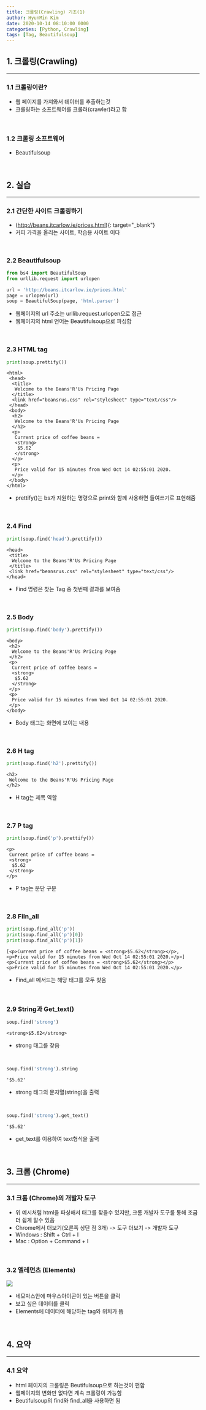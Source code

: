 ```yaml
---
title: 크롤링(Crawling) 기초(1)
author: HyunMin Kim
date: 2020-10-14 08:10:00 0000
categories: [Python, Crawling]
tags: [Tag, Beautifulsoup]
---
```


## 1. 크롤링(Crawling)
---
### 1.1 크롤링이란?
- 웹 페이지를 가져와서 데이터를 추출하는것
- 크롤링하는 소프트웨어를 크롤러(crawler)라고 함

<br>

### 1.2 크롤링 소프트웨어
- Beautifulsoup

<br>

## 2. 실습
---
### 2.1 간단한 사이트 크롤링하기
- (http://beans.itcarlow.ie/prices.html){: target="_blank"}
- 커피 가격을 올리는 사이트, 학습용 사이트 이다

<br>

### 2.2 Beautifulsoup


```python
from bs4 import BeautifulSoup
from urllib.request import urlopen

url = 'http://beans.itcarlow.ie/prices.html'
page = urlopen(url)
soup = BeautifulSoup(page, 'html.parser')
```

- 웹페이지의 url 주소는 urllib.request.urlopen으로 접근
- 웹페이지의 html 언어는 Beautifulsoup으로 파싱함

<br>

### 2.3 HTML tag


```python
print(soup.prettify())
```

    <html>
     <head>
      <title>
       Welcome to the Beans'R'Us Pricing Page
      </title>
      <link href="beansrus.css" rel="stylesheet" type="text/css"/>
     </head>
     <body>
      <h2>
       Welcome to the Beans'R'Us Pricing Page
      </h2>
      <p>
       Current price of coffee beans =
       <strong>
        $5.62
       </strong>
      </p>
      <p>
       Price valid for 15 minutes from Wed Oct 14 02:55:01 2020.
      </p>
     </body>
    </html>
    


- prettify()는 bs가 지원하는 명령으로 print와 함께 사용하면 들여쓰기로 표현해줌

<br>

### 2.4 Find


```python
print(soup.find('head').prettify())
```

    <head>
     <title>
      Welcome to the Beans'R'Us Pricing Page
     </title>
     <link href="beansrus.css" rel="stylesheet" type="text/css"/>
    </head>
    


- Find 명령은 찾는 Tag 중 첫번째 결과를 보여줌

<br>

### 2.5 Body


```python
print(soup.find('body').prettify())
```

    <body>
     <h2>
      Welcome to the Beans'R'Us Pricing Page
     </h2>
     <p>
      Current price of coffee beans =
      <strong>
       $5.62
      </strong>
     </p>
     <p>
      Price valid for 15 minutes from Wed Oct 14 02:55:01 2020.
     </p>
    </body>


- Body 태그는 화면에 보이는 내용

<br>

### 2.6 H tag


```python
print(soup.find('h2').prettify())
```

    <h2>
     Welcome to the Beans'R'Us Pricing Page
    </h2>
    


- H tag는 제목 역할

<br>

### 2.7 P tag


```python
print(soup.find('p').prettify())
```

    <p>
     Current price of coffee beans =
     <strong>
      $5.62
     </strong>
    </p>
    


- P tag는 문단 구분

<br>

### 2.8 Filn_all


```python
print(soup.find_all('p'))
print(soup.find_all('p')[0])
print(soup.find_all('p')[1])
```

    [<p>Current price of coffee beans = <strong>$5.62</strong></p>, <p>Price valid for 15 minutes from Wed Oct 14 02:55:01 2020.</p>]
    <p>Current price of coffee beans = <strong>$5.62</strong></p>
    <p>Price valid for 15 minutes from Wed Oct 14 02:55:01 2020.</p>


- Find_all 메서드는 해당 태그를 모두 찾음

<br>

### 2.9 String과 Get_text()


```python
soup.find('strong')
```
    <strong>$5.62</strong>



- strong 태그를 찾음

<br>


```python
soup.find('strong').string
```
    '$5.62'



- strong 태그의 문자열(string)을 출력

<br>


```python
soup.find('strong').get_text()
```
    '$5.62'

- get_text를 이용하여 text형식을 출력

<br>

## 3. 크롬 (Chrome)
---
### 3.1 크롬 (Chrome)의 개발자 도구
- 위 예시처럼 html을 파싱해서 태그를 찾을수 있지만, 크롬 개발자 도구룰 통해 조금더 쉽게 알수 있음
- Chrome에서 더보기(오른쪽 상단 점 3개) -> 도구 더보기 -> 개발자 도구
- Windows : Shift + Ctrl + I
- Mac : Option + Command + I

<br>

### 3.2 엘레먼츠 (Elements)
<img src="https://user-images.githubusercontent.com/60168331/95937939-cb206f00-0e13-11eb-9550-ca3be5838a2e.png">

- 네모박스안에 마우스아이콘이 있는 버튼을 클릭
- 보고 싶은 데이터를 클릭
- Elements에 데이터에 해당하는 tag와 위치가 뜸

<br>

## 4. 요약
---
### 4.1 요약
- html 페이지의 크롤링은 Beutifulsoup으로 하는것이 편함
- 웹페이지의 변화만 없다면 계속 크롤링이 가능함
- Beutifulsoup의 find와 find_all을 사용하면 됨

